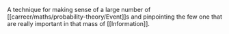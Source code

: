 A technique for making sense of a large number of [[carreer/maths/probability-theory/Event]]s and pinpointing the few one that are really important in that mass of [[Information]].